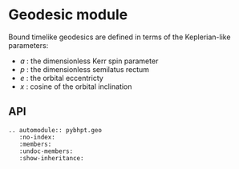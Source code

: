 # Geodesic module

Bound timelike geodesics are defined in terms of the Keplerian-like parameters:

- $a$ : the dimensionless Kerr spin parameter
- $p$ : the dimensionless semilatus rectum
- $e$ : the orbital eccentricty
- $x$ : cosine of the orbital inclination

## API

```{eval-rst}
.. automodule:: pybhpt.geo
   :no-index:
   :members:
   :undoc-members:
   :show-inheritance:
```
